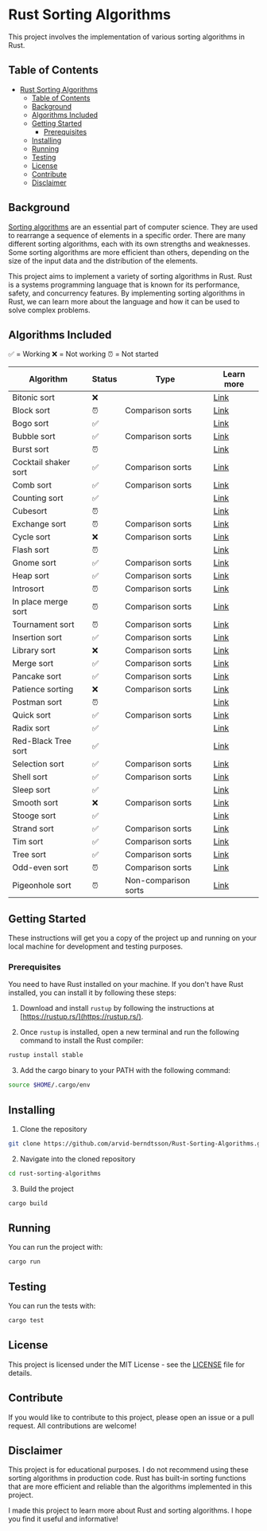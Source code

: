 # Rust Sorting Algorithms

This project involves the implementation of various sorting algorithms in Rust.

## Table of Contents

- [Rust Sorting Algorithms](#rust-sorting-algorithms)
  - [Table of Contents](#table-of-contents)
  - [Background](#background)
  - [Algorithms Included](#algorithms-included)
  - [Getting Started](#getting-started)
    - [Prerequisites](#prerequisites)
  - [Installing](#installing)
  - [Running](#running)
  - [Testing](#testing)
  - [License](#license)
  - [Contribute](#contribute)
  - [Disclaimer](#disclaimer)

## Background

[Sorting algorithms](https://en.wikipedia.org/wiki/Sorting_algorithm) are an essential part of computer science. They are used to rearrange a sequence of elements in a specific order. There are many different sorting algorithms, each with its own strengths and weaknesses. Some sorting algorithms are more efficient than others, depending on the size of the input data and the distribution of the elements.

This project aims to implement a variety of sorting algorithms in Rust. Rust is a systems programming language that is known for its performance, safety, and concurrency features. By implementing sorting algorithms in Rust, we can learn more about the language and how it can be used to solve complex problems.

## Algorithms Included

✅ = Working
❌ = Not working
⏰ = Not started

| Algorithm            | Status | Type                 | Learn more                                                                       |
| -------------------- | ------ | -------------------- | -------------------------------------------------------------------------------- |
| Bitonic sort         | ❌     |                      | [Link](https://en.wikipedia.org/wiki/Bitonic_sorter)                             |
| Block sort           | ⏰     | Comparison sorts     | [Link](https://en.wikipedia.org/wiki/Block_sort)                                 |
| Bogo sort            | ✅     |                      | [Link](https://en.wikipedia.org/wiki/Bogosort)                                   |
| Bubble sort          | ✅     | Comparison sorts     | [Link](https://en.wikipedia.org/wiki/Bubble_sort)                                |
| Burst sort           | ⏰     |                      | [Link](https://en.wikipedia.org/wiki/Burstsort)                                  |
| Cocktail shaker sort | ✅     | Comparison sorts     | [Link](https://en.wikipedia.org/wiki/Cocktail_shaker_sort)                       |
| Comb sort            | ✅     | Comparison sorts     | [Link](https://en.wikipedia.org/wiki/Comb_sort)                                  |
| Counting sort        | ✅     |                      | [Link](https://en.wikipedia.org/wiki/Counting_sort)                              |
| Cubesort             | ⏰     |                      | [Link](https://en.wikipedia.org/wiki/Cubesort)                                   |
| Exchange sort        | ⏰     | Comparison sorts     | [Link](https://en.wikipedia.org/wiki/Exchange_sort)                              |
| Cycle sort           | ❌     | Comparison sorts     | [Link](https://en.wikipedia.org/wiki/Cycle_sort)                                 |
| Flash sort           | ⏰     |                      | [Link](https://en.wikipedia.org/wiki/Flashsort)                                  |
| Gnome sort           | ✅     | Comparison sorts     | [Link](https://en.wikipedia.org/wiki/Gnome_sort)                                 |
| Heap sort            | ✅     | Comparison sorts     | [Link](https://en.wikipedia.org/wiki/Heapsort)                                   |
| Introsort            | ⏰     | Comparison sorts     | [Link](https://en.wikipedia.org/wiki/Introsort)                                  |
| In place merge sort  | ⏰     | Comparison sorts     | [Link](https://en.wikipedia.org/wiki/In-place_merge_sort)                        |
| Tournament sort      | ⏰     | Comparison sorts     | [Link](https://en.wikipedia.org/wiki/Tournament_sort)                            |
| Insertion sort       | ✅     | Comparison sorts     | [Link](https://en.wikipedia.org/wiki/Insertion_sort)                             |
| Library sort         | ❌     | Comparison sorts     | [Link](https://en.wikipedia.org/wiki/Library_sort)                               |
| Merge sort           | ✅     | Comparison sorts     | [Link](https://en.wikipedia.org/wiki/Merge_sort)                                 |
| Pancake sort         | ✅     | Comparison sorts     | [Link](https://en.wikipedia.org/wiki/Pancake_sorting)                            |
| Patience sorting     | ❌     | Comparison sorts     | [Link](https://en.wikipedia.org/wiki/Patience_sorting)                           |
| Postman sort         | ⏰     |                      | [Link](https://en.wikipedia.org/wiki/Postman_sort)                               |
| Quick sort           | ✅     | Comparison sorts     | [Link](https://en.wikipedia.org/wiki/Quicksort)                                  |
| Radix sort           | ✅     |                      | [Link](https://en.wikipedia.org/wiki/Radix_sort)                                 |
| Red-Black Tree sort  | ✅     |                      | [Link](https://en.wikipedia.org/wiki/Red%E2%80%93black_tree)                     |
| Selection sort       | ✅     | Comparison sorts     | [Link](https://en.wikipedia.org/wiki/Selection_sort)                             |
| Shell sort           | ✅     | Comparison sorts     | [Link](https://en.wikipedia.org/wiki/Shellsort)                                  |
| Sleep sort           | ✅     |                      | [Link](https://www.geeksforgeeks.org/sleep-sort-king-laziness-sorting-sleeping/) |
| Smooth sort          | ❌     | Comparison sorts     | [Link](https://en.wikipedia.org/wiki/Smoothsort)                                 |
| Stooge sort          | ✅     |                      | [Link](https://en.wikipedia.org/wiki/Stooge_sort)                                |
| Strand sort          | ✅     | Comparison sorts     | [Link](https://en.wikipedia.org/wiki/Strand_sort)                                |
| Tim sort             | ✅     | Comparison sorts     | [Link](https://en.wikipedia.org/wiki/Timsort)                                    |
| Tree sort            | ✅     | Comparison sorts     | [Link](https://en.wikipedia.org/wiki/Tree_sort)                                  |
| Odd-even sort        | ⏰     | Comparison sorts     | [Link](https://en.wikipedia.org/wiki/Odd%E2%80%93even_sort)                      |
| Pigeonhole sort      | ⏰     | Non-comparison sorts | [Link](https://en.wikipedia.org/wiki/Pigeonhole_sort)                            |

## Getting Started

These instructions will get you a copy of the project up and running on your local machine for development and testing purposes.

### Prerequisites

You need to have Rust installed on your machine. If you don't have Rust installed, you can install it by following these steps:

1. Download and install `rustup` by following the instructions at [https://rustup.rs/](https://rustup.rs/).

2. Once `rustup` is installed, open a new terminal and run the following command to install the Rust compiler:

```bash
rustup install stable
```

3. Add the cargo binary to your PATH with the following command:

```bash
source $HOME/.cargo/env
```

## Installing

1. Clone the repository

```bash
git clone https://github.com/arvid-berndtsson/Rust-Sorting-Algorithms.git
```

2. Navigate into the cloned repository

```bash
cd rust-sorting-algorithms
```

3. Build the project

```bash
cargo build
```

## Running

You can run the project with:

```bash
cargo run
```

## Testing

You can run the tests with:

```bash
cargo test
```

## License

This project is licensed under the MIT License - see the [LICENSE](LICENSE) file for details.

## Contribute

If you would like to contribute to this project, please open an issue or a pull request. All contributions are welcome!

## Disclaimer

This project is for educational purposes. I do not recommend using these sorting algorithms in production code. Rust has built-in sorting functions that are more efficient and reliable than the algorithms implemented in this project.

I made this project to learn more about Rust and sorting algorithms. I hope you find it useful and informative!
